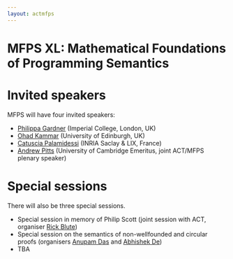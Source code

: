 ```yaml
---
layout: actmfps
---
```


# MFPS XL: Mathematical Foundations of Programming Semantics

# Invited speakers

MFPS will have four invited speakers:

* [Philippa Gardner](http://www.doc.ic.ac.uk/~pg/) (Imperial College, London, UK)
* [Ohad Kammar](https://denotational.co.uk/) (University of Edinburgh, UK)
* [Catuscia Palamidessi](http://www.lix.polytechnique.fr/~catuscia/) (INRIA Saclay & LIX, France)
* [Andrew Pitts](https://www.cl.cam.ac.uk/~amp12/) (University of Cambridge Emeritus, joint ACT/MFPS plenary speaker)

# Special sessions

There will also be three special sessions.

* Special session in memory of Philip Scott  (joint session with ACT, organiser [Rick Blute](https://richardblute.ca/))
* Special session on the semantics of non-wellfounded and circular proofs (organisers [Anupam Das](https://www.anupamdas.com/) and [Abhishek De](https://www.irif.fr/portraits/abhishek-de))
* TBA

